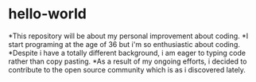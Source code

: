 # hello-world
*This repository will be about my personal improvement about coding.
*I start programing at the age of 36 but i'm so enthusiastic about coding. 
*Despite i have a totally different background, i am eager to typing code rather than copy pasting. 
*As a result of my ongoing efforts, i decided to contribute to the open source community which is as i discovered lately. 
